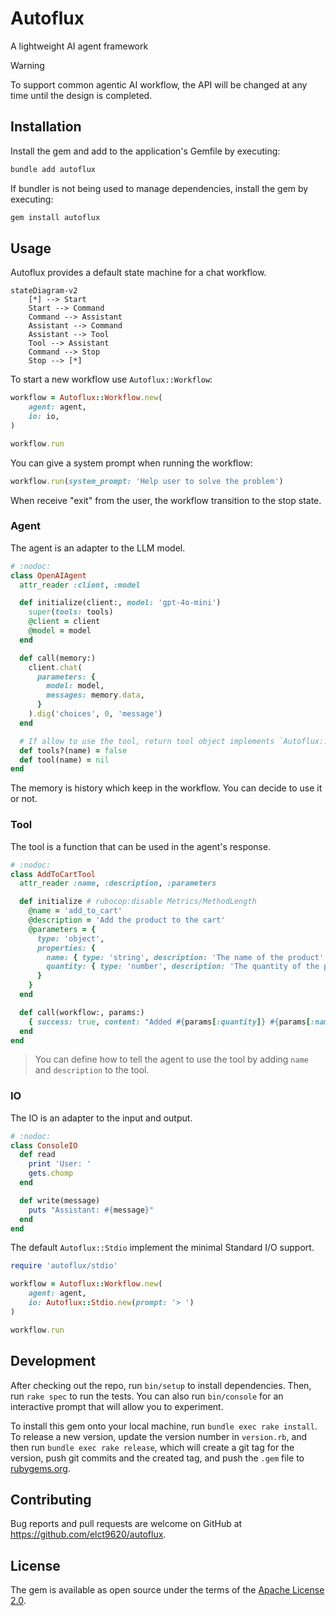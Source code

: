 Autoflux
===

A lightweight AI agent framework

> [!WARNING]
> To support common agentic AI workflow, the API will be changed at any time until the design is completed.

## Installation

Install the gem and add to the application's Gemfile by executing:

```bash
bundle add autoflux
```

If bundler is not being used to manage dependencies, install the gem by executing:

```bash
gem install autoflux
```

## Usage

Autoflux provides a default state machine for a chat workflow.

```mermaid
stateDiagram-v2
    [*] --> Start
    Start --> Command
    Command --> Assistant
    Assistant --> Command
    Assistant --> Tool
    Tool --> Assistant
    Command --> Stop
    Stop --> [*]
```

To start a new workflow use `Autoflux::Workflow`:

```ruby
workflow = Autoflux::Workflow.new(
    agent: agent,
    io: io,
)

workflow.run
```

You can give a system prompt when running the workflow:

```ruby
workflow.run(system_prompt: 'Help user to solve the problem')
```

When receive "exit" from the user, the workflow transition to the stop state.

### Agent

The agent is an adapter to the LLM model.

```ruby
# :nodoc:
class OpenAIAgent
  attr_reader :client, :model

  def initialize(client:, model: 'gpt-4o-mini')
    super(tools: tools)
    @client = client
    @model = model
  end

  def call(memory:)
    client.chat(
      parameters: {
        model: model,
        messages: memory.data,
      }
    ).dig('choices', 0, 'message')
  end

  # If allow to use the tool, return tool object implements `Autoflux::_Tool` interface
  def tools?(name) = false
  def tool(name) = nil
end
```

The memory is history which keep in the workflow. You can decide to use it or not.

### Tool

The tool is a function that can be used in the agent's response.

```ruby
# :nodoc:
class AddToCartTool
  attr_reader :name, :description, :parameters

  def initialize # rubocop:disable Metrics/MethodLength
    @name = 'add_to_cart'
    @description = 'Add the product to the cart'
    @parameters = {
      type: 'object',
      properties: {
        name: { type: 'string', description: 'The name of the product' },
        quantity: { type: 'number', description: 'The quantity of the product' }
      }
    }
  end

  def call(workflow:, params:)
    { success: true, content: "Added #{params[:quantity]} #{params[:name]} to the cart" }
  end
end
```

> You can define how to tell the agent to use the tool by adding `name` and `description` to the tool.

### IO

The IO is an adapter to the input and output.

```ruby
# :nodoc:
class ConsoleIO
  def read
    print 'User: '
    gets.chomp
  end

  def write(message)
    puts "Assistant: #{message}"
  end
end
```

The default `Autoflux::Stdio` implement the minimal Standard I/O support.

```ruby
require 'autoflux/stdio'

workflow = Autoflux::Workflow.new(
    agent: agent,
    io: Autoflux::Stdio.new(prompt: '> ')
)

workflow.run
```

## Development

After checking out the repo, run `bin/setup` to install dependencies. Then, run `rake spec` to run the tests. You can also run `bin/console` for an interactive prompt that will allow you to experiment.

To install this gem onto your local machine, run `bundle exec rake install`. To release a new version, update the version number in `version.rb`, and then run `bundle exec rake release`, which will create a git tag for the version, push git commits and the created tag, and push the `.gem` file to [rubygems.org](https://rubygems.org).

## Contributing

Bug reports and pull requests are welcome on GitHub at https://github.com/elct9620/autoflux.

## License

The gem is available as open source under the terms of the [Apache License 2.0](https://opensource.org/licenses/Apache-2.0).
